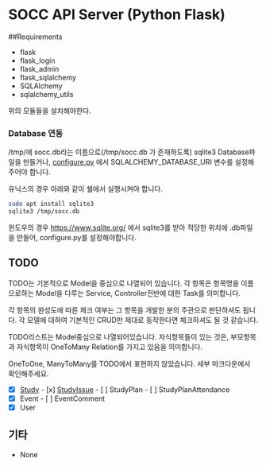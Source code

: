 # SOCC API Server (Python Flask)
##Requirements
* flask
* flask_login
* flask_admin
* flask_sqlalchemy
* SQLAlchemy
* sqlalchemy_utils

위의 모듈들을 설치해야한다.

### Database 연동

 /tmp/에 socc.db라는 이름으로(/tmp/socc.db 가 존재하도록) sqlite3 Database파일을 만들거나, [configure.py](app/configure.py) 에서 SQLALCHEMY_DATABASE_URI 변수를 설정해주어야 합니다.

유닉스의 경우 아래와 같이 쉘에서 실행시켜야 합니다.

```sh
sudo apt install sqlite3
sqlite3 /tmp/socc.db
```

윈도우의 경우 https://www.sqlite.org/ 에서 sqlite3를 받아 적당한 위치에 .db파일을 만들어, configure.py를 설정해야합니다.

## TODO

TODO는 기본적으로 Model을 중심으로 나열되어 있습니다. 각 항목은 항목명을 이름으로하는 Model을 다루는 Service, Controller전반에 대한 Task를 의미합니다.

각 항목의 완성도에 따른 체크 여부는 그 항목을 개발한 분의 주관으로 판단하셔도 됩니다. 각 모델에 대하여 기본적인 CRUD만 제대로 동작한다면 체크하셔도 될 것 같습니다.

TODO리스트는 Model중심으로 나열되어있습니다. 자식항목들이 있는 것은, 부모항목과 자식항목이 OneToMany Relation를 가지고 있음을 의미합니다.

OneToOne, ManyToMany를 TODO에서 표현하지 않았습니다. 세부 마크다운에서 확인해주세요.

- [x] [Study](md/TODO_Study.md) 
      - [x] [StudyIssue](md/TODO_StudyIssue.md)
      - [ ] StudyPlan
       - [ ] StudyPlanAttendance
- [x] Event
      - [ ] EventComment
- [x] User

## 기타

* None
